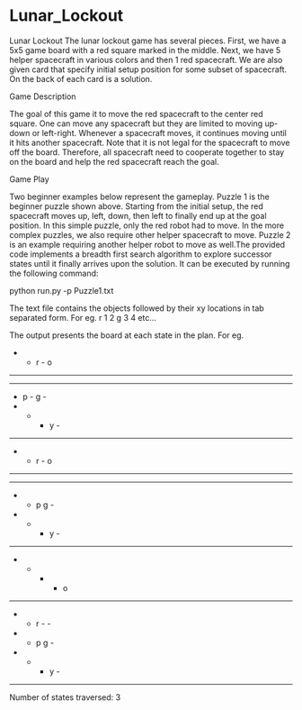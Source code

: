 # Lunar_Lockout
Lunar Lockout
The lunar lockout game has several pieces. First, we have a 5x5 game board with a red square marked in the
middle. Next, we have 5 helper spacecraft in various colors and then 1 red spacecraft. We are also given card
that specify initial setup position for some subset of spacecraft. On the back of each card is a solution.

Game Description

The goal of this game it to move the red spacecraft to the center red square. One can move any spacecraft but
they are limited to moving up-down or left-right. Whenever a spacecraft moves, it continues moving until it hits
another spacecraft. Note that it is not legal for the spacecraft to move off the board. Therefore, all spacecraft
need to cooperate together to stay on the board and help the red spacecraft reach the goal.

Game Play

Two beginner examples below represent the gameplay. Puzzle 1 is the beginner puzzle shown above. Starting
from the initial setup, the red spacecraft moves up, left, down, then left to finally end up at the goal position. In
this simple puzzle, only the red robot had to move. In the more complex puzzles, we also require other helper
spacecraft to move. Puzzle 2 is an example requiring another helper robot to move as well.The provided code implements a breadth first search algorithm to explore successor states until it finally arrives
upon the solution. It can be executed by running the following command:

python run.py -p Puzzle1.txt

The text file contains the objects followed by their xy locations in tab separated form. For eg.
r 1 2
g 3 4
etc...

The output presents the board at each state in the plan.
For eg.

- - r - o
- - - - -
- - - - -
- p - g -
- - - y -
---------------------
- - r - o
- - - - -
- - - - -
- - p g -
- - - y -
---------------------
- - - - o
- - - - -
- - r - -
- - p g -
- - - y -
---------------------
Number of states traversed: 3
